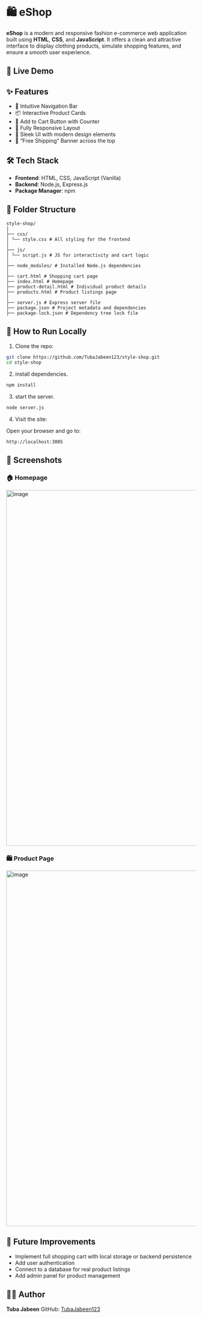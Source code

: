 
# 🛍️ eShop

**eShop** is a modern and responsive fashion e-commerce web application built using **HTML**, **CSS**, and **JavaScript**. It offers a clean and attractive interface to display clothing products, simulate shopping features, and ensure a smooth user experience.

## 🔗 Live Demo


## ✨ Features

- 🧭 Intuitive Navigation Bar  
- 📦 Interactive Product Cards  
- 🛒 Add to Cart Button with Counter  
- 📱 Fully Responsive Layout  
- 🎨 Sleek UI with modern design elements  
- 🚚 “Free Shipping” Banner across the top  

## 🛠️ Tech Stack

- **Frontend**: HTML, CSS, JavaScript (Vanilla)
- **Backend**: Node.js, Express.js
- **Package Manager**: npm

## 📁 Folder Structure

```
style-shop/
│
├── css/
│ └── style.css # All styling for the frontend
│
├── js/
│ └── script.js # JS for interactivity and cart logic
│
├── node_modules/ # Installed Node.js dependencies
│
├── cart.html # Shopping cart page
├── index.html # Homepage
├── product-detail.html # Individual product details
├── products.html # Product listings page
│
├── server.js # Express server file
├── package.json # Project metadata and dependencies
├── package-lock.json # Dependency tree lock file

````

## 🚀 How to Run Locally

1. Clone the repo:

```bash
git clone https://github.com/TubaJabeen123/style-shop.git
cd style-shop
````

2. install dependencies.
```bash
npm install
````
3.  start the server.
```bash
node server.js
````
4. Visit the site:

Open your browser and go to:
```arduino
http://localhost:3005
```
## 📸 Screenshots

### 🏠 Homepage
<img width="1914" height="945" alt="image" src="https://github.com/user-attachments/assets/f529ef0a-86f0-4841-a1ae-e8df2f07252b" />



### 🛍️ Product Page

<img width="1897" height="945" alt="image" src="https://github.com/user-attachments/assets/e1ce97ef-833e-42aa-8fa8-091bc167c918" />



## 🔮 Future Improvements

* Implement full shopping cart with local storage or backend persistence
* Add user authentication
* Connect to a database for real product listings
* Add admin panel for product management

## 🙋‍♀️ Author

**Tuba Jabeen**
GitHub: [TubaJabeen123](https://github.com/TubaJabeen123)

